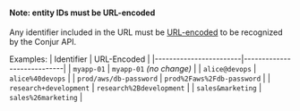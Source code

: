 #### Note: entity IDs must be URL-encoded

Any identifier included in the URL must be [URL-encoded][percent-encoding] to be
recognized by the Conjur API.

Examples:
| Identifier             | URL-Encoded                |
|------------------------|----------------------------|
| `myapp-01`             | `myapp-01` _(no change)_   |
| `alice@devops`         | `alice%40devops`           |
| `prod/aws/db-password` | `prod%2Faws%2Fdb-password` |
| `research+development` | `research%2Bdevelopment`   |
| `sales&marketing`      | `sales%26marketing`        |

[percent-encoding]: https://developer.mozilla.org/en-US/docs/Glossary/percent-encoding
